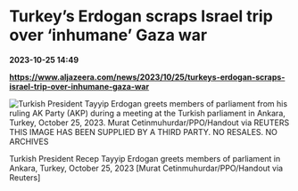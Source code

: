 # Turkey’s Erdogan scraps Israel trip over ‘inhumane’ Gaza war

**2023-10-25 14:49**

**https://www.aljazeera.com/news/2023/10/25/turkeys-erdogan-scraps-israel-trip-over-inhumane-gaza-war**

![Turkish President Tayyip Erdogan greets members of parliament from his ruling AK Party (AKP) during a meeting at the Turkish parliament in Ankara, Turkey, October 25, 2023. Murat Cetinmuhurdar/PPO/Handout via REUTERS THIS IMAGE HAS BEEN SUPPLIED BY A THIRD PARTY. NO RESALES. NO ARCHIVES](https://www.aljazeera.com/wp-content/uploads/2023/10/2023-10-25T111158Z_1045496184_RC2NZ3A0IUNN_RTRMADP_3_ISRAEL-PALESTINIANS-TURKEY-ERDOGAN-1698234115.jpg?resize=770%2C513&quality=80)

Turkish President Recep Tayyip Erdogan greets members of parliament in Ankara, Turkey, October 25, 2023 \[Murat Cetinmuhurdar/PPO/Handout via Reuters\]
